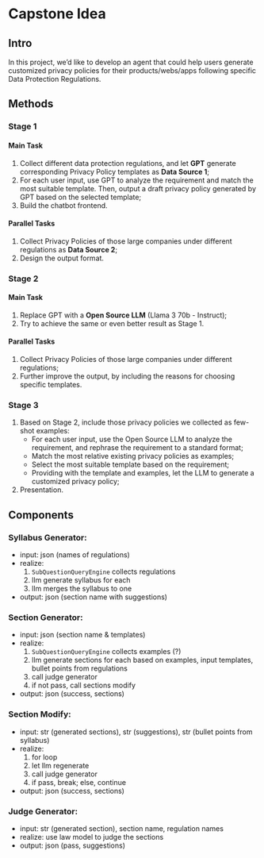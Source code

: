 # Capstone Idea

## Intro
In this project, we’d like to develop an agent that could help users generate customized privacy policies for their products/webs/apps following specific Data Protection Regulations.

## Methods
### Stage 1
#### Main Task
1. Collect different data protection regulations, and let **GPT** generate corresponding Privacy Policy templates as **Data Source 1**;
2. For each user input, use GPT to analyze the requirement and match the most suitable template. Then, output a draft privacy policy generated by GPT based on the selected template;
3. Build the chatbot frontend.

#### Parallel Tasks
1. Collect Privacy Policies of those large companies under different regulations as **Data Source 2**;
2. Design the output format.

### Stage 2
#### Main Task
1. Replace GPT with a **Open Source LLM** (Llama 3 70b - Instruct);
2. Try to achieve the same or even better result as Stage 1.

#### Parallel Tasks
1. Collect Privacy Policies of those large companies under different regulations;
2. Further improve the output, by including the reasons for choosing specific templates.

### Stage 3
1. Based on Stage 2, include those privacy policies we collected as few-shot examples:
    - For each user input, use the Open Source LLM to analyze the requirement, and rephrase the requirement to a standard format;
    - Match the most relative existing privacy policies as examples;
    - Select the most suitable template based on the requirement;
    - Providing with the template and examples, let the LLM to generate a customized privacy policy;
2. Presentation.

## Components
### Syllabus Generator:
- input: json (names of regulations)
- realize: 
    1. `SubQuestionQueryEngine` collects regulations
    2. llm generate syllabus for each
    3. llm merges the syllabus to one
- output: json (section name with suggestions)

### Section Generator:
- input: json (section name & templates)
- realize: 
    1. `SubQuestionQueryEngine` collects examples (?)
    2. llm generate sections for each based on examples, input templates, bullet points from regulations
    3. call judge generator
    4. if not pass, call sections modify
- output: json (success, sections)

### Section Modify:
- input: str (generated sections), str (suggestions), str (bullet points from syllabus)
- realize: 
    1. for loop
    2. let llm regenerate
    3. call judge generator
    4. if pass, break; else, continue
- output: json (success, sections)

### Judge Generator:
- input: str (generated section), section name, regulation names
- realize: use law model to judge the sections
- output: json (pass, suggestions)
